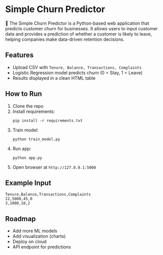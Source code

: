 # Simple Churn Predictor

🚀 The Simple Churn Predictor is a Python-based web application that predicts customer churn for businesses. It allows users to input customer data and provides a prediction of whether a customer is likely to leave, helping companies make data-driven retention decisions.

## Features
- Upload CSV with `Tenure, Balance, Transactions, Complaints`
- Logistic Regression model predicts churn (0 = Stay, 1 = Leave)
- Results displayed in a clean HTML table

## How to Run
1. Clone the repo
2. Install requirements:
   ```
   pip install -r requirements.txt
   ```
3. Train model:
   ```
   python train_model.py
   ```
4. Run app:
   ```
   python app.py
   ```
5. Open browser at `http://127.0.0.1:5000`

## Example Input
```csv
Tenure,Balance,Transactions,Complaints
12,5000,45,0
3,1000,10,2
```

## Roadmap
- Add more ML models
- Add visualization (charts)
- Deploy on cloud
- API endpoint for predictions
